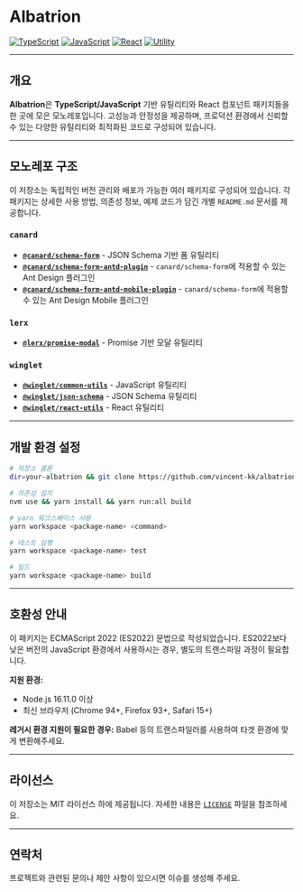 # Albatrion

[![TypeScript](https://img.shields.io/badge/typescript-✔-blue.svg)]()
[![JavaScript](https://img.shields.io/badge/javascript-✔-yellow.svg)]()
[![React](https://img.shields.io/badge/react-✔-61DAFB.svg)]()
[![Utility](https://img.shields.io/badge/utility-✔-green.svg)]()

---

## 개요

**Albatrion**은 **TypeScript/JavaScript** 기반 유틸리티와 React 컴포넌트 패키지들을 한 곳에 모은 모노레포입니다.
고성능과 안정성을 제공하며, 프로덕션 환경에서 신뢰할 수 있는 다양한 유틸리티와 최적화된 코드로 구성되어 있습니다.

---

## 모노레포 구조

이 저장소는 독립적인 버전 관리와 배포가 가능한 여러 패키지로 구성되어 있습니다.
각 패키지는 상세한 사용 방법, 의존성 정보, 예제 코드가 담긴 개별 `README.md` 문서를 제공합니다.

### `canard`

- **[`@canard/schema-form`](./packages/canard/schema-form/README-ko_kr.md)** - JSON Schema 기반 폼 유틸리티
- **[`@canard/schema-form-antd-plugin`](./packages/canard/schema-form-antd-plugin/README-ko_kr.md)** - `canard/schema-form`에 적용할 수 있는 Ant Design 플러그인
- **[`@canard/schema-form-antd-mobile-plugin`](./packages/canard/schema-form-antd-mobile-plugin/README-ko_kr.md)** - `canard/schema-form`에 적용할 수 있는 Ant Design Mobile 플러그인

### `lerx`

- **[`@lerx/promise-modal`](./packages/lerx/promise-modal/README-ko_kr.md)** - Promise 기반 모달 유틸리티

### `winglet`

- **[`@winglet/common-utils`](./packages/winglet/common-utils/README-ko_kr.md)** - JavaScript 유틸리티
- **[`@winglet/json-schema`](./packages/winglet/json-schema/README-ko_kr.md)** - JSON Schema 유틸리티
- **[`@winglet/react-utils`](./packages/winglet/react-utils/README-ko_kr.md)** - React 유틸리티

---

## 개발 환경 설정

```bash
# 저장소 클론
dir=your-albatrion && git clone https://github.com/vincent-kk/albatrion.git "$dir" && cd "$dir"

# 의존성 설치
nvm use && yarn install && yarn run:all build

# yarn 워크스페이스 사용
yarn workspace <package-name> <command>

# 테스트 실행
yarn workspace <package-name> test

# 빌드
yarn workspace <package-name> build
```

---

## 호환성 안내

이 패키지는 ECMAScript 2022 (ES2022) 문법으로 작성되었습니다. ES2022보다 낮은 버전의 JavaScript 환경에서 사용하시는 경우, 별도의 트랜스파일 과정이 필요합니다.

**지원 환경:**

- Node.js 16.11.0 이상
- 최신 브라우저 (Chrome 94+, Firefox 93+, Safari 15+)

**레거시 환경 지원이 필요한 경우:**
Babel 등의 트랜스파일러를 사용하여 타겟 환경에 맞게 변환해주세요.

---

## 라이선스

이 저장소는 MIT 라이선스 하에 제공됩니다. 자세한 내용은 [`LICENSE`](./LICENSE) 파일을 참조하세요.

---

## 연락처

프로젝트와 관련된 문의나 제안 사항이 있으시면 이슈를 생성해 주세요.
